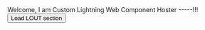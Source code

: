    <div id='targetlout'>Welcome, I am Custom Lightning Web Component Hoster -----!!!</div>
<button onclick="login()">Load LOUT section</button>

<script>
    function login() {
	    var newdiv = document.createElement('div');
		newdiv.setAttribute("id", "lightningout");		
                     document.body.appendChild(newdiv);   
		
		
		$Lightning.use(
		'c:lout_webinquiryapp', // name of the Lightning app
		function () {
      // Callback once framework and app loaded
		$Lightning.createComponent(
        'c:lout_webinquiryform', // top-level component of your app
        {

        }, // attributes to set on the component when created
        'lightningout', // the DOM location to insert the component
        function (cmp) {
          // callback when component is created and active on the page
			}
		);
		},
	'https://chandrangshu-dev-ed.my.site.com'
  );
		}
</script>
<script src="https://chandrangshu-dev-ed.my.site.com/lightning/lightning.out.js"></script>

